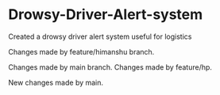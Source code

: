 # Drowsy-Driver-Alert-system
Created a drowsy driver alert system useful for logistics

Changes made by feature/himanshu branch.

Changes made by main branch.
Changes made by feature/hp.

New changes made by main.